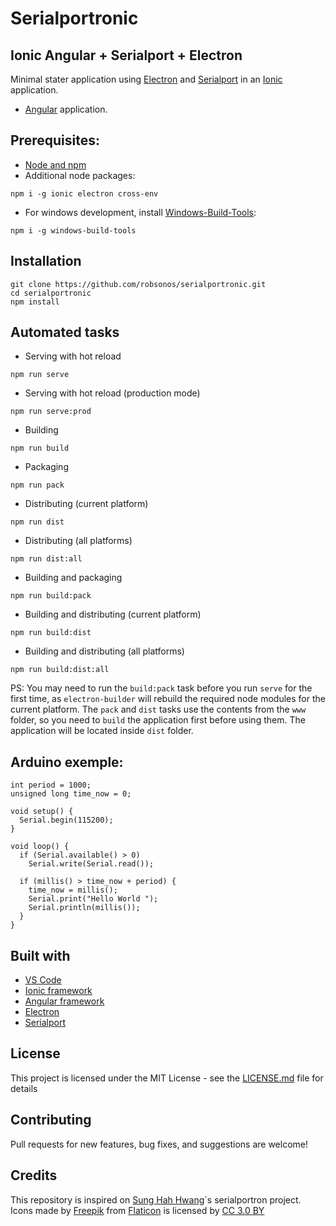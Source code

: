 # Serialportronic

## Ionic Angular + Serialport + Electron

Minimal stater application using [Electron](https://electronjs.org/) and [Serialport](https://serialport.io/) in an [Ionic](https://ionicframework.com/) application.

- [Angular](https://angular.io/) application.

## Prerequisites:

- [Node and npm](https://nodejs.org/en/download/)
- Additional node packages:

```
npm i -g ionic electron cross-env
```

- For windows development, install [Windows-Build-Tools](https://ionicframework.com/):

```
npm i -g windows-build-tools
```

## Installation

```
git clone https://github.com/robsonos/serialportronic.git
cd serialportronic
npm install
```

## Automated tasks

- Serving with hot reload

```
npm run serve
```

- Serving with hot reload (production mode)

```
npm run serve:prod
```

- Building

```
npm run build
```

- Packaging

```
npm run pack
```

- Distributing (current platform)

```
npm run dist
```

- Distributing (all platforms)

```
npm run dist:all
```

- Building and packaging

```
npm run build:pack
```

- Building and distributing (current platform)

```
npm run build:dist
```

- Building and distributing (all platforms)

```
npm run build:dist:all
```

PS: You may need to run the `build:pack` task before you run `serve` for the first time, as `electron-builder` will rebuild the required node modules for the current platform. The `pack` and `dist` tasks use the contents from the `www` folder, so you need to `build` the application first before using them. The application will be located inside `dist` folder.

## Arduino exemple:

```
int period = 1000;
unsigned long time_now = 0;

void setup() {
  Serial.begin(115200);
}

void loop() {
  if (Serial.available() > 0)
    Serial.write(Serial.read());

  if (millis() > time_now + period) {
    time_now = millis();
    Serial.print("Hello World ");
    Serial.println(millis());
  }
}
```

## Built with

- [VS Code](https://code.visualstudio.com/)
- [Ionic framework](https://ionicframework.com)
- [Angular framework](https://angular.io/)
- [Electron](https://electronjs.org/)
- [Serialport](https://serialport.io/)

## License

This project is licensed under the MIT License - see the [LICENSE.md](LICENSE.md) file for details

## Contributing

Pull requests for new features, bug fixes, and suggestions are welcome!

## Credits

This repository is inspired on [Sung Hah Hwang](https://github.com/Sunghah/serialportron)`s serialportron project.
Icons made by [Freepik](https://www.freepik.com/) from [Flaticon](https://www.flaticon.com/) is licensed by [CC 3.0 BY](http://creativecommons.org/licenses/by/3.0/)

